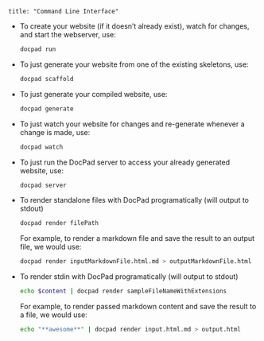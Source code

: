 ```
title: "Command Line Interface"
```

- To create your website (if it doesn’t already exist), watch for changes, and start the webserver, use:

	``` bash
	docpad run
	```

- To just generate your website from one of the existing skeletons, use:

	``` bash
	docpad scaffold
	```

- To just generate your compiled website, use:

	``` bash
	docpad generate
	```

- To just watch your website for changes and re-generate whenever a change is made, use:

	``` bash
	docpad watch
	```

- To just run the DocPad server to access your already generated website, use:

	``` bash
	docpad server
	```

- To render standalone files with DocPad programatically (will output to stdout)

	``` bash
	docpad render filePath
	```

	For example, to render a markdown file and save the result to an output file, we would use:

	``` bash
	docpad render inputMarkdownFile.html.md > outputMarkdownFile.html
	```

- To render stdin with DocPad programatically (will output to stdout)

	``` bash
	echo $content | docpad render sampleFileNameWithExtensions
	```

	For example, to render passed markdown content and save the result to a file, we would use:

	``` bash
	echo "**awesome**" | docpad render input.html.md > output.html
	```

